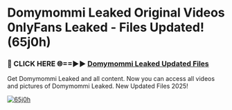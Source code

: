 # Domymommi Leaked Original Videos 0nlyFans Leaked - Files Updated! (65j0h)

<h3>🔴 CLICK HERE 🌐==►► <a href="https://tinyurl.com/ehrbuxhb" rel="nofollow">Domymommi Leaked Updated Files</a></h3>

Get Domymommi Leaked and all content. Now you can access all videos and pictures of Domymommi Leaked. New Updated Files 2025!

[![65j0h](https://i.imgur.com/lVYEuWS.gif)](https://tinyurl.com/ehrbuxhb)
